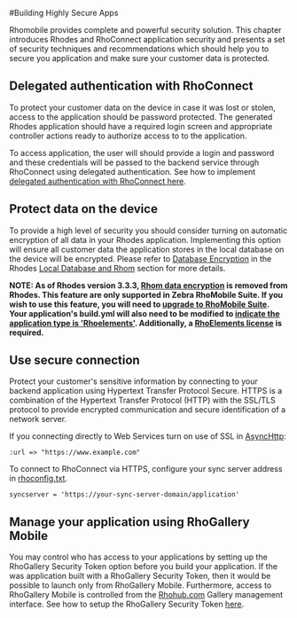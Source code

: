 #Building Highly Secure Apps

Rhomobile provides  complete and powerful security solution. This chapter introduces Rhodes and RhoConnect application security and presents a set of security techniques and recommendations which should help you to secure you application and make sure your customer data is protected.

## Delegated authentication with RhoConnect
To protect your customer data on the device in case it was lost or stolen, access to the application should be password protected. The generated Rhodes application should have a required login screen and appropriate controller actions ready to authorize access to to the application. 

To access application, the user will should provide a login and password and these credentials will be passed to the backend service through RhoConnect using delegated authentication. See how to implement [delegated authentication with RhoConnect here](rhoconnect/authentication).  

## Protect data on the device
To provide a high level of security you should consider turning on automatic encryption of all data in your Rhodes application. Implementing this option will ensure all customer data the application stores in the local database on the device will be encrypted. Please refer to [Database Encryption](rhodes/rhom#database-encryption) in the Rhodes [Local Database and Rhom](rhodes/rhom) section for more details. 

**NOTE: As of Rhodes version 3.3.3, [Rhom data encryption](rhodes/rhom#database-encryption) is removed from Rhodes. This feature are only supported in Zebra RhoMobile Suite. If you wish to use this feature, you will need to [upgrade to RhoMobile Suite](rhomobile-install). Your application's build.yml will also need to be modified to [indicate the application type is 'Rhoelements'](rhoelements/rhoelements2-native#enabling-motorola-device-capabilities). Additionally, a [RhoElements license](rhoelements/licensing) is required.**

## Use secure connection
Protect your customer's sensitive information by connecting to your backend application using Hypertext Transfer Protocol Secure. HTTPS is a combination of the Hypertext Transfer Protocol (HTTP) with the SSL/TLS protocol to provide encrypted communication and secure identification of a network server. 

If you connecting directly to Web Services turn on use of SSL in [AsyncHttp](rhodes/connect-to-web-services#asynchttp-api):
 
	:url => "https://www.example.com"

To connect to RhoConnect via HTTPS, configure your sync server address in [rhoconfig.txt](rhodes/configuration#run-time-configuration). 

	syncserver = 'https://your-sync-server-domain/application'

## Manage your application using RhoGallery Mobile

You may control who has access to your applications by setting up the RhoGallery Security Token option before you build your application. If the was application built with a RhoGallery Security Token, then it would be possible to launch only from RhoGallery Mobile. Furthermore, access to RhoGallery Mobile is controlled from the [Rhohub.com](http://rhohub.com) Gallery management interface. See how to setup the RhoGallery Security Token [here](rhodes/configuration#build-time-configuration).
